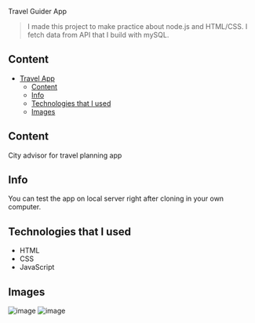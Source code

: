 Travel Guider App

> I made this project to make practice about node.js and HTML/CSS. I fetch data from API that I build with mySQL.

>

## Content
- [Travel App](#travel-app)
  - [Content](#content)
  - [Info](#info)
  - [Technologies that I used](#Technologies-that-I-used)
  - [Images](#images)

## Content
 City advisor for travel planning app

## Info
You can test the app on local server right after cloning in your own computer.

## Technologies that I used
- HTML
- CSS
- JavaScript

## Images
![image](https://github.com/AhmetYigitKaratay/Travel-Guider-Node.js/assets/92593526/c3f40434-a9c2-4edf-92c4-d5d86fe52be7)
![image](https://github.com/AhmetYigitKaratay/Travel-Guider-Node.js/assets/92593526/c108c051-9cd0-405f-9a19-6f9d764cb765)

